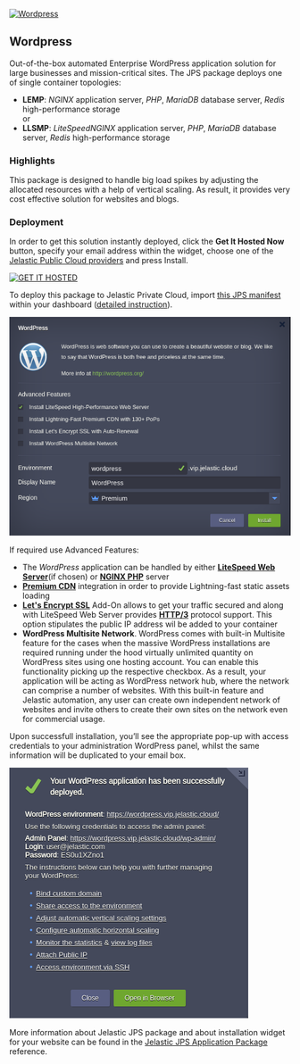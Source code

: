 [![Wordpress](../images/wp.png)](../wordpress)
##  Wordpress

Out-of-the-box automated Enterprise WordPress application solution for large businesses and mission-critical sites.
The JPS package deploys one of single container topologies:  

  * **LEMP**: *NGINX* application server, *PHP*, *MariaDB* database server, *Redis* high-performance storage  
  or  
  * **LLSMP**: *LiteSpeedNGINX* application server, *PHP*, *MariaDB* database server, *Redis* high-performance storage
  

### Highlights
This package is designed to handle big load spikes by adjusting the allocated resources with a help of vertical scaling. As result, it provides very cost effective solution for websites and blogs.

### Deployment

In order to get this solution instantly deployed, click the **Get It Hosted Now** button, specify your email address within the widget, choose one of the [Jelastic Public Cloud providers](https://jelastic.cloud) and press Install.  

[![GET IT HOSTED](https://raw.githubusercontent.com/jelastic-jps/jpswiki/master/images/getithosted.png)](https://jelastic.com/install-application/?manifest=https://raw.githubusercontent.com/jelastic-jps/wordpress/master/wordpress/manifest.jps)

To deploy this package to Jelastic Private Cloud, import [this JPS manifest](../../../raw/master/wordpress/manifest.jps) within your dashboard ([detailed instruction](https://docs.jelastic.com/environment-export-import#import)).

![WP Install](images/install.png)

If required use Advanced Features:  

  * The *WordPress* application can be handled by either **[LiteSpeed Web Server](https://jelastic.com/blog/litespeed-web-server/)**(if chosen) or **[NGINX PHP](https://docs.jelastic.com/nginx-php)** server  
  * **[Premium CDN](https://jelastic.com/blog/enterprise-cdn-verizon-integration/)** integration in order to provide Lightning-fast static assets loading  
  * **[Let's Encrypt SSL](https://jelastic.com/blog/free-ssl-certificates-with-lets-encrypt/)** Add-On allows to get your traffic secured and along with LiteSpeed Web Server provides **[HTTP/3](https://docs.jelastic.com/http3)** protocol support. This option stipulates the public IP address wil be added to your container  
  * **WordPress Multisite Network**. WordPress comes with built-in Multisite feature for the cases when the massive WordPress installations are required running under the hood virtually unlimited quantity on WordPress sites using one hosting account. You can enable this functionality picking up the respective checkbox. As a result, your application will be acting as WordPress network hub, where the network can comprise a number of websites. With this built-in feature and Jelastic automation, any user can create own independent network of websites and invite others to create their own sites on the network even for commercial usage.

Upon successfull installation, you’ll see the appropriate pop-up with access credentials to your administration WordPress panel, whilst the same information will be duplicated to your email box.

![WP Installed](images/success.png)

More information about Jelastic JPS package and about installation widget for your website can be found in the [Jelastic JPS Application Package](https://github.com/jelastic-jps/jpswiki/wiki/Jelastic-JPS-Application-Package) reference.
